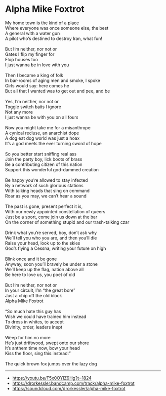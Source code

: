 # Alpha Mike Foxtrot

My home town is the kind of a place\
Where everyone was once someone else, the best\
A general with a water gun\
A pilot who’s destined to destroy Iran, what fun!\
\
But I’m neither, nor not or \
Gates I flip my finger for\
Flop houses too\
I just wanna be in love with you\
\
Then I became a king of folk\
In bar-rooms of aging men and smoke, I spoke\
Girls would say: here comes he\
But all that I wanted was to get out and pee, and be\
\
Yes, I’m neither, nor not or\
Toggle switch baits I ignore\
Not any more\
I just wanna be with you on all fours\
\
Now you might take me for a misanthrope\
A cynical recluse, an anarchist dope\
A dog eat dog world was just a hoax\
It’s a god meets the ever turning sword of hope\
\
So you better start sniffing real ass\
Join the party boy, lick boots of brass\
Be a contributing citizen of this nation\
Support this wonderful god-dammed creation\
\
Be happy you’re allowed to stay infected\
By a network of such glorious stations\
With talking heads that sing on command\
Roar as you may, we can’t hear a sound\
\
The past is gone, present perfect it is, \
With our newly appointed constellation of queers\
Just be a sport, come join us down at the bar\
On the corner of something stupid and our trash-talking czar\
\
Drink what you’re served, boy, don’t ask why\
We’ll tell you who you are, and then you’ll die\
Raise your head, look up to the skies\
God’s flying a Cessna, writing your future on high\
\
Blink once and it be gone\
Anyway, soon you’ll bravely be under a stone\
We’ll keep up the flag, nation above all\
Be here to love us, you poet of old\
\
But I’m neither, nor not or\
In your circuit, I’m “the great bore”\
Just a chip off the old block\
Alpha Mike Foxtrot \
\
“So much hate this guy has\
Wish we could have trained him instead\
To dress in whites, to accept\
Divinity, order, leaders inept\
\
Weep for him no more\
He’s just driftwood, swept onto our shore\
It’s anthem time now, bow your head \
Kiss the floor, sing this instead:”\
\
The quick brown fox jumps over the lazy dog

---
- https://youtu.be/F5x0OYlZ9Hg?t=1824
- https://drorkessler.bandcamp.com/track/alpha-mike-foxtrot
- https://soundcloud.com/drorkessler/alpha-mike-foxtrot
